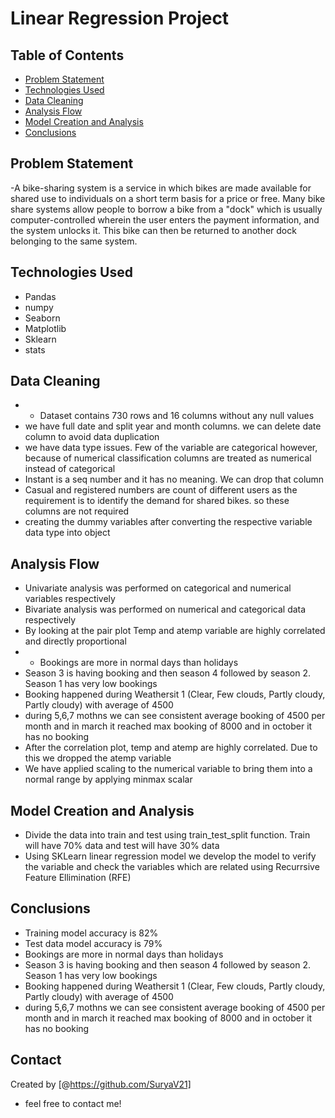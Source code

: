 # Linear Regression Project 

## Table of Contents
* [Problem Statement](#problem-statement)
* [Technologies Used](#technologies-used)
* [Data Cleaning](#data-cleaning)
* [Analysis Flow](#analysis-flow)
* [Model Creation and Analysis](#Model_Creation_and_Analysis)
* [Conclusions](#conclusions)

<!-- You can include any other section that is pertinent to your problem -->

## Problem Statement
-A bike-sharing system is a service in which bikes are made available for shared use to individuals on a short term basis for a price or free. Many bike share systems allow people to borrow a bike from a "dock" which is usually computer-controlled wherein the user enters the payment information, and the system unlocks it. This bike can then be returned to another dock belonging to the same system.

## Technologies Used
- Pandas
- numpy
- Seaborn
- Matplotlib
- Sklearn
- stats



## Data Cleaning
- - Dataset contains 730 rows and 16 columns without any null values
- we have full date and split year and month columns. we can delete date column to avoid data duplication
- we have data type issues. Few of the variable are categorical however, because of numerical classification columns are treated as numerical instead of categorical
- Instant is a seq number and it has no meaning. We can drop that column
- Casual and registered numbers are count of different users as the requirement is to identify the demand for shared bikes. so these columns are not required
- creating the dummy variables after converting the respective variable data type into object

## Analysis Flow
- Univariate analysis was performed on categorical and numerical variables respectively
- Bivariate analysis was performed on numerical and categorical data respectively
- By looking at the pair plot Temp and atemp variable are highly correlated and directly proportional
- - Bookings are more in normal days than holidays
- Season 3 is having booking and then season 4 followed by season 2. Season 1 has very low bookings
- Booking happened during Weathersit 1 (Clear, Few clouds, Partly cloudy, Partly cloudy) with average of 4500 
- during 5,6,7 mothns we can see consistent average booking of 4500 per month and in march it reached max booking of 8000 and in october it has no booking
- After the correlation plot, temp and atemp are highly correlated. Due to this we dropped the atemp variable
- We have applied scaling to the numerical variable to bring them into a normal range by applying minmax scalar

## Model Creation and Analysis
- Divide the data into train and test using train_test_split function. Train will have 70% data and test will have 30% data
- Using SKLearn linear regression model we develop the model to verify the variable and check the variables which are related using Recurrsive Feature Ellimination (RFE)


## Conclusions
- Training model accuracy is 82% 
- Test data model accuracy is 79%
-	Bookings are more in normal days than holidays
-	Season 3 is having booking and then season 4 followed by season 2. Season 1 has very low bookings
-	Booking happened during Weathersit 1 (Clear, Few clouds, Partly cloudy, Partly cloudy) with average of 4500 
-	during 5,6,7 mothns we can see consistent average booking of 4500 per month and in march it reached max booking of 8000 and in october it has no booking




## Contact
Created by [@https://github.com/SuryaV21]
 - feel free to contact me!
